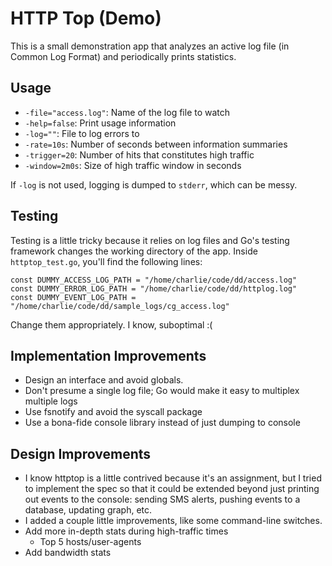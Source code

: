 # HTTP Top (Demo)

This is a small demonstration app that analyzes an active log file (in Common
Log Format) and periodically prints statistics.

## Usage

  - `-file="access.log"`: Name of the log file to watch
  - `-help=false`: Print usage information
  - `-log=""`: File to log errors to
  - `-rate=10s`: Number of seconds between information summaries
  - `-trigger=20`: Number of hits that constitutes high traffic
  - `-window=2m0s`: Size of high traffic window in seconds

If `-log` is not used, logging is dumped to `stderr`, which can be messy.

## Testing

Testing is a little tricky because it relies on log files and Go's testing
framework changes the working directory of the app.  Inside `httptop_test.go`,
you'll find the following lines:

    const DUMMY_ACCESS_LOG_PATH = "/home/charlie/code/dd/access.log"
    const DUMMY_ERROR_LOG_PATH = "/home/charlie/code/dd/httplog.log"
    const DUMMY_EVENT_LOG_PATH = "/home/charlie/code/dd/sample_logs/cg_access.log"

Change them appropriately.  I know, suboptimal :(

## Implementation Improvements

  - Design an interface and avoid globals.
  - Don't presume a single log file; Go would make it easy to multiplex
    multiple logs
  - Use fsnotify and avoid the syscall package
  - Use a bona-fide console library instead of just dumping to console

## Design Improvements

  - I know httptop is a little contrived because it's an assignment, but I
    tried to implement the spec so that it could be extended beyond just
    printing out events to the console: sending SMS alerts, pushing events to a
    database, updating graph, etc.
  - I added a couple little improvements, like some command-line switches.
  - Add more in-depth stats during high-traffic times
    - Top 5 hosts/user-agents
  - Add bandwidth stats

